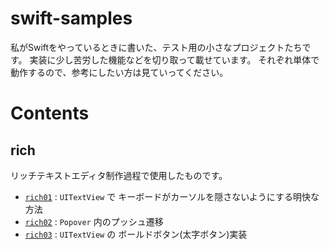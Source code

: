 # swift-samples
私がSwiftをやっているときに書いた、テスト用の小さなプロジェクトたちです。
実装に少し苦労した機能などを切り取って載せています。
それぞれ単体で動作するので、参考にしたい方は見ていってください。

# Contents
## rich
リッチテキストエディタ制作過程で使用したものです。
- [`rich01`](./rich01) : `UITextView` で キーボードがカーソルを隠さないようにする明快な方法
- [`rich02`](./rich02) : `Popover` 内のプッシュ遷移
- [`rich03`](./rich03) : `UITextView` の ボールドボタン(太字ボタン)実装
